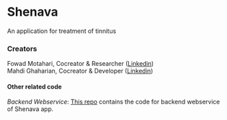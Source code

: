 # Shenava
An application for treatment of tinnitus

  
    
### Creators
Fowad Motahari, Cocreator & Researcher ([Linkedin](https://www.linkedin.com/in/fowadmotahari/))  
Mahdi Ghaharian, Cocreator & Developer ([Linkedin](https://www.linkedin.com/in/mghhrn/))  


#### Other related code
_Backend Webservice_: [This repo](https://github.com/mghhrn/ttbackend) contains the code for backend webservice of Shenava app.
